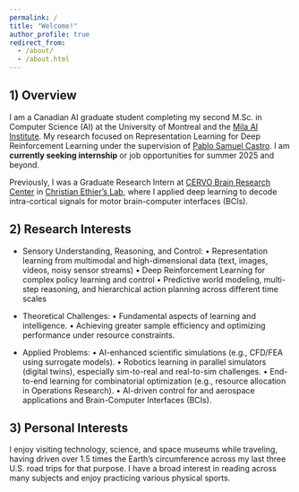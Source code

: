 ```yaml
---
permalink: /
title: "Welcome!"
author_profile: true
redirect_from: 
  - /about/
  - /about.html
---
```


## 1) Overview 

I am a Canadian AI graduate student completing my second M.Sc. in Computer Science (AI) at the University of Montreal and the [Mila AI Institute](https://mila.quebec/en). My research focused on Representation Learning for Deep Reinforcement Learning under the supervision of [Pablo Samuel Castro](https://mila.quebec/en/directory/pablo-samuel-castro). I am **currently seeking internship** or job opportunities for summer 2025 and beyond.


Previously, I was a Graduate Research Intern at [CERVO Brain Research Center](https://cervo.ulaval.ca/en) in [Christian Ethier’s Lab](https://scholar.google.ca/citations?user=9CzYcbAAAAAJ&hl=en), where I applied deep learning to decode intra-cortical signals for motor brain-computer interfaces (BCIs). 



## 2) Research Interests

- Sensory Understanding, Reasoning, and Control:
• Representation learning from multimodal and high-dimensional data (text, images, videos, noisy sensor streams)
• Deep Reinforcement Learning for complex policy learning and control
• Predictive world modeling, multi-step reasoning, and hierarchical action planning across different time scales
   
- Theoretical Challenges:
• Fundamental aspects of learning and intelligence.
• Achieving greater sample efficiency and optimizing performance under resource constraints.
   
- Applied Problems:
• AI-enhanced scientific simulations (e.g., CFD/FEA using surrogate models).
• Robotics learning in parallel simulators (digital twins), especially sim-to-real and real-to-sim challenges.
• End-to-end learning for combinatorial optimization (e.g., resource allocation in Operations Research).
• AI-driven control for and aerospace applications and Brain-Computer Interfaces (BCIs).




## 3) Personal Interests

I enjoy visiting technology, science, and space museums while traveling, having driven over 1.5 times the Earth’s circumference across my last three U.S. road trips for that purpose. I have a broad interest in reading across many subjects and enjoy practicing various physical sports.



